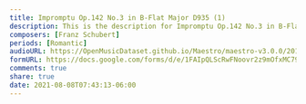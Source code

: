```yaml
---
title: Impromptu Op.142 No.3 in B-Flat Major D935 (1)
description: This is the description for Impromptu Op.142 No.3 in B-Flat Major D935 by Franz Schubert
composers: [Franz Schubert]
periods: [Romantic]
audioURL: https://OpenMusicDataset.github.io/Maestro/maestro-v3.0.0/2013/ORIG-MIDI_03_7_8_13_Group__MID--AUDIO_19_R2_2013_wav--1.midi
formURL: https://docs.google.com/forms/d/e/1FAIpQLScRwFNoovr2z9mOfxMC79yMQGirsPX2HNAIgF_qlBUDU1K8Mw/viewform
comments: true
share: true
date: 2021-08-08T07:43:13-06:00
---
```


